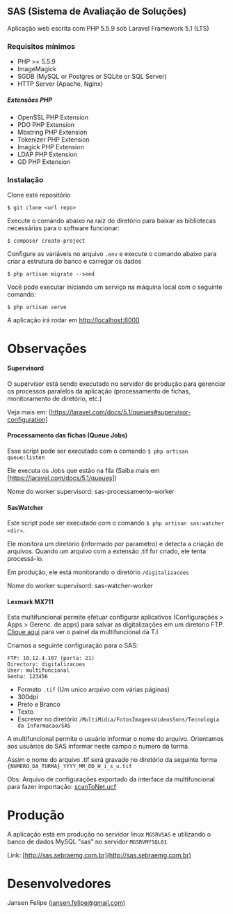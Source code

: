 ## SAS (Sistema de Avaliação de Soluções)

Aplicação web escrita com PHP 5.5.9 sob Laravel Framework 5.1 (LTS)

### Requisitos mínimos

* PHP >= 5.5.9
* ImageMagick
* SGDB (MySQL or Postgres or SQLite or SQL Server)
* HTTP Server (Apache, Nginx)

##### Extensões PHP

* OpenSSL PHP Extension
* PDO PHP Extension
* Mbstring PHP Extension
* Tokenizer PHP Extension
* Imagick PHP Extension
* LDAP PHP Extension
* GD PHP Extension

### Instalação

Clone este repositório

```ssh
$ git clone <url repo>
```

Execute o comando abaixo na raíz do diretório para baixar as bibliotecas necessárias para o software funcionar:

```ssh
$ composer create-project
```

Configure as variáveis no arquivo `.env` e execute o comando abaixo para criar a estrutura do banco e carregar os dados

```ssh
$ php artisan migrate --seed
```

Você pode executar iniciando um serviço na máquina local com o seguinte comando:

```ssh
$ php artisan serve
```

A aplicação irá rodar em [http://localhost:8000](http://localhost:8000) 

# Observações

#### Supervisord

O supervisor está sendo executado no servidor de produção para gerenciar os processos paralelos da aplicação (processamento de fichas, monitoramento de diretório, etc.)

Veja mais em: [https://laravel.com/docs/5.1/queues#supervisor-configuration]

#### Processamento das fichas (Queue Jobs)

Esse script pode ser executado com o comando `$ php artisan queue:listen`

Ele executa os Jobs que estão na fila (Saiba mais em [https://laravel.com/docs/5.1/queues])

Nome do worker supervisord: sas-processamento-worker

#### SasWatcher

Este script pode ser executado com o comando `$ php artisan sas:watcher <dir>`.

Ele monitora um diretório (informado por parametro) e detecta a criação de arquivos. Quando um arquivo com a extensão .tif for criado, ele tenta processá-lo.

Em produção, ele está monitorando o diretório `/digitalizacoes`

Nome do worker supervisord: sas-watcher-worker

#### Lexmark MX711

Esta multifuncional permite efetuar configurar aplicativos (Configurações > Apps > Gerenc. de apps) para salvar as digitalizações em um diretorio FTP. [Clique aqui](http://10.12.8.60) para ver o painel da multifuncional da T.I

Criamos a seguinte configuração para o SAS:

```ssh
FTP: 10.12.4.107 (porta: 21)
Directory: digitalizacoes
User: multifuncional
Senha: 123456
```

* Formato `.tif` (Um unico arquivo com várias páginas)
* 300dpi
* Preto e Branco
* Texto
* Escrever no diretório `/MultiMidia/FotosImagensVideosSons/Tecnologia da Informacao/SAS`

A multifuncional permite o usuário informar o nome do arquivo. Orientamos aos usuários do SAS informar neste campo o numero da turma.

Assim o nome do arquivo .tif será gravado no diretório da seguinte forma `{NUMERO_DA_TURMA}_YYYY_MM_DD_H_i_s_u.tif`

Obs: Arquivo de configurações exportado da interface da multifuncional para fazer importação: [scanToNet.ucf](scanToNet.ucf)

# Produção

A aplicação está em produção no servidor linux `MGSRVSAS` e utilizando o banco de dados MySQL "sas" no servidor `MGSRVMYSQL01`

Link: [http://sas.sebraemg.com.br](http://sas.sebraemg.com.br)

# Desenvolvedores

Jansen Felipe (jansen.felipe@gmail.com)